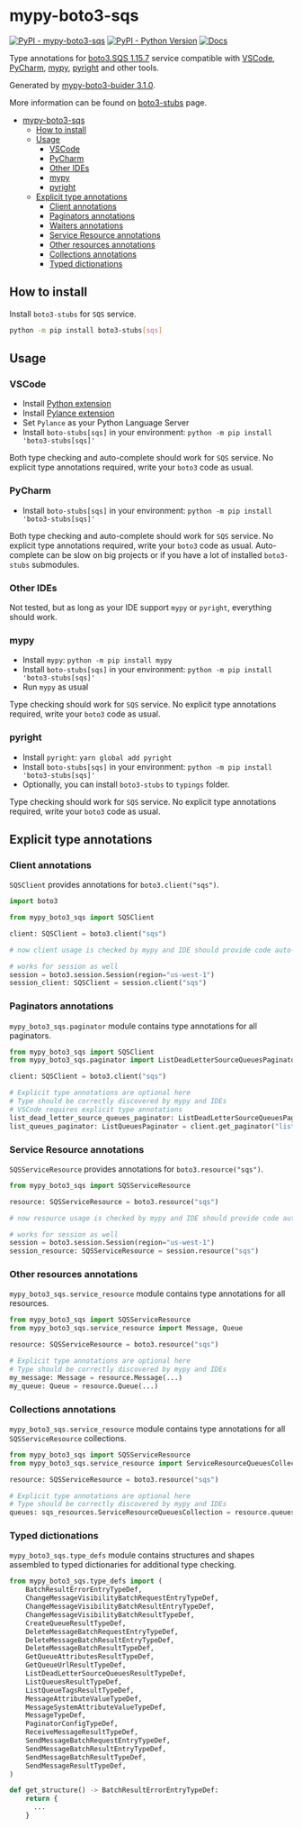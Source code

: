 # mypy-boto3-sqs

[![PyPI - mypy-boto3-sqs](https://img.shields.io/pypi/v/mypy-boto3-sqs.svg?color=blue)](https://pypi.org/project/mypy-boto3-sqs)
[![PyPI - Python Version](https://img.shields.io/pypi/pyversions/mypy-boto3-sqs.svg?color=blue)](https://pypi.org/project/mypy-boto3-sqs)
[![Docs](https://img.shields.io/readthedocs/mypy-boto3-builder.svg?color=blue)](https://mypy-boto3-builder.readthedocs.io/)

Type annotations for
[boto3.SQS 1.15.7](https://boto3.amazonaws.com/v1/documentation/api/1.15.7/reference/services/sqs.html#SQS) service
compatible with
[VSCode](https://code.visualstudio.com/),
[PyCharm](https://www.jetbrains.com/pycharm/),
[mypy](https://github.com/python/mypy),
[pyright](https://github.com/microsoft/pyright)
and other tools.

Generated by [mypy-boto3-buider 3.1.0](https://github.com/vemel/mypy_boto3_builder).

More information can be found on [boto3-stubs](https://pypi.org/project/boto3-stubs/) page.

- [mypy-boto3-sqs](#mypy-boto3-sqs)
  - [How to install](#how-to-install)
  - [Usage](#usage)
    - [VSCode](#vscode)
    - [PyCharm](#pycharm)
    - [Other IDEs](#other-ides)
    - [mypy](#mypy)
    - [pyright](#pyright)
  - [Explicit type annotations](#explicit-type-annotations)
    - [Client annotations](#client-annotations)
    - [Paginators annotations](#paginators-annotations)
    - [Waiters annotations](#waiters-annotations)
    - [Service Resource annotations](#service-resource-annotations)
    - [Other resources annotations](#other-resources-annotations)
    - [Collections annotations](#collections-annotations)
    - [Typed dictionations](#typed-dictionations)

## How to install

Install `boto3-stubs` for `SQS` service.

```bash
python -m pip install boto3-stubs[sqs]
```

## Usage

### VSCode

- Install [Python extension](https://marketplace.visualstudio.com/items?itemName=ms-python.python)
- Install [Pylance extension](https://marketplace.visualstudio.com/items?itemName=ms-python.vscode-pylance)
- Set `Pylance` as your Python Language Server
- Install `boto-stubs[sqs]` in your environment: `python -m pip install 'boto3-stubs[sqs]'`

Both type checking and auto-complete should work for `SQS` service.
No explicit type annotations required, write your `boto3` code as usual.

### PyCharm

- Install `boto-stubs[sqs]` in your environment: `python -m pip install 'boto3-stubs[sqs]'`

Both type checking and auto-complete should work for `SQS` service.
No explicit type annotations required, write your `boto3` code as usual.
Auto-complete can be slow on big projects or if you have a lot of installed `boto3-stubs` submodules.

### Other IDEs

Not tested, but as long as your IDE support `mypy` or `pyright`, everything should work.

### mypy

- Install `mypy`: `python -m pip install mypy`
- Install `boto-stubs[sqs]` in your environment: `python -m pip install 'boto3-stubs[sqs]'`
- Run `mypy` as usual

Type checking should work for `SQS` service.
No explicit type annotations required, write your `boto3` code as usual.

### pyright

- Install `pyright`: `yarn global add pyright`
- Install `boto-stubs[sqs]` in your environment: `python -m pip install 'boto3-stubs[sqs]'`
- Optionally, you can install `boto3-stubs` to `typings` folder.

Type checking should work for `SQS` service.
No explicit type annotations required, write your `boto3` code as usual.

## Explicit type annotations

### Client annotations

`SQSClient` provides annotations for `boto3.client("sqs")`.

```python
import boto3

from mypy_boto3_sqs import SQSClient

client: SQSClient = boto3.client("sqs")

# now client usage is checked by mypy and IDE should provide code auto-complete

# works for session as well
session = boto3.session.Session(region="us-west-1")
session_client: SQSClient = session.client("sqs")
```

### Paginators annotations

`mypy_boto3_sqs.paginator` module contains type annotations for all paginators.

```python
from mypy_boto3_sqs import SQSClient
from mypy_boto3_sqs.paginator import ListDeadLetterSourceQueuesPaginator, ListQueuesPaginator

client: SQSClient = boto3.client("sqs")

# Explicit type annotations are optional here
# Type should be correctly discovered by mypy and IDEs
# VSCode requires explicit type annotations
list_dead_letter_source_queues_paginator: ListDeadLetterSourceQueuesPaginator = client.get_paginator("list_dead_letter_source_queues")
list_queues_paginator: ListQueuesPaginator = client.get_paginator("list_queues")
```




### Service Resource annotations

`SQSServiceResource` provides annotations for `boto3.resource("sqs")`.

```python
from mypy_boto3_sqs import SQSServiceResource

resource: SQSServiceResource = boto3.resource("sqs")

# now resource usage is checked by mypy and IDE should provide code auto-complete

# works for session as well
session = boto3.session.Session(region="us-west-1")
session_resource: SQSServiceResource = session.resource("sqs")
```


### Other resources annotations

`mypy_boto3_sqs.service_resource` module contains type annotations for all resources.

```python
from mypy_boto3_sqs import SQSServiceResource
from mypy_boto3_sqs.service_resource import Message, Queue

resource: SQSServiceResource = boto3.resource("sqs")

# Explicit type annotations are optional here
# Type should be correctly discovered by mypy and IDEs
my_message: Message = resource.Message(...)
my_queue: Queue = resource.Queue(...)
```



### Collections annotations

`mypy_boto3_sqs.service_resource` module contains type annotations
for all `SQSServiceResource` collections.

```python
from mypy_boto3_sqs import SQSServiceResource
from mypy_boto3_sqs.service_resource import ServiceResourceQueuesCollection

resource: SQSServiceResource = boto3.resource("sqs")

# Explicit type annotations are optional here
# Type should be correctly discovered by mypy and IDEs
queues: sqs_resources.ServiceResourceQueuesCollection = resource.queues
```




### Typed dictionations

`mypy_boto3_sqs.type_defs` module contains structures and shapes assembled
to typed dictionaries for additional type checking.

```python
from mypy_boto3_sqs.type_defs import (
    BatchResultErrorEntryTypeDef,
    ChangeMessageVisibilityBatchRequestEntryTypeDef,
    ChangeMessageVisibilityBatchResultEntryTypeDef,
    ChangeMessageVisibilityBatchResultTypeDef,
    CreateQueueResultTypeDef,
    DeleteMessageBatchRequestEntryTypeDef,
    DeleteMessageBatchResultEntryTypeDef,
    DeleteMessageBatchResultTypeDef,
    GetQueueAttributesResultTypeDef,
    GetQueueUrlResultTypeDef,
    ListDeadLetterSourceQueuesResultTypeDef,
    ListQueuesResultTypeDef,
    ListQueueTagsResultTypeDef,
    MessageAttributeValueTypeDef,
    MessageSystemAttributeValueTypeDef,
    MessageTypeDef,
    PaginatorConfigTypeDef,
    ReceiveMessageResultTypeDef,
    SendMessageBatchRequestEntryTypeDef,
    SendMessageBatchResultEntryTypeDef,
    SendMessageBatchResultTypeDef,
    SendMessageResultTypeDef,
)

def get_structure() -> BatchResultErrorEntryTypeDef:
    return {
      ...
    }
```
